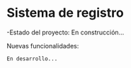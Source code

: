 <h1>Sistema de registro</h1>

-Estado del proyecto: En construcción...

Nuevas funcionalidades:

```En desarrollo...```
